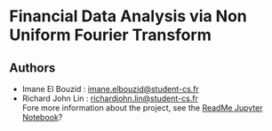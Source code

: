 # Financial Data Analysis via Non Uniform Fourier Transform
## Authors 
* Imane El Bouzid : imane.elbouzid@student-cs.fr
* Richard John Lin : richardjohn.lin@student-cs.fr <br>
Fore more information about the project, see the [ReadMe Jupyter Notebook](https://github.com/imane-elb/fourier-covariance-estimator/blob/main/ReadMe.ipynb)? 
